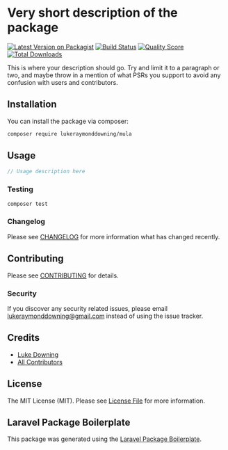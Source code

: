 # Very short description of the package

[![Latest Version on Packagist](https://img.shields.io/packagist/v/lukeraymonddowning/mula.svg?style=flat-square)](https://packagist.org/packages/lukeraymonddowning/mula)
[![Build Status](https://img.shields.io/travis/lukeraymonddowning/mula/master.svg?style=flat-square)](https://travis-ci.org/lukeraymonddowning/mula)
[![Quality Score](https://img.shields.io/scrutinizer/g/lukeraymonddowning/mula.svg?style=flat-square)](https://scrutinizer-ci.com/g/lukeraymonddowning/mula)
[![Total Downloads](https://img.shields.io/packagist/dt/lukeraymonddowning/mula.svg?style=flat-square)](https://packagist.org/packages/lukeraymonddowning/mula)

This is where your description should go. Try and limit it to a paragraph or two, and maybe throw in a mention of what PSRs you support to avoid any confusion with users and contributors.

## Installation

You can install the package via composer:

```bash
composer require lukeraymonddowning/mula
```

## Usage

``` php
// Usage description here
```

### Testing

``` bash
composer test
```

### Changelog

Please see [CHANGELOG](CHANGELOG.md) for more information what has changed recently.

## Contributing

Please see [CONTRIBUTING](CONTRIBUTING.md) for details.

### Security

If you discover any security related issues, please email lukeraymonddowning@gmail.com instead of using the issue tracker.

## Credits

- [Luke Downing](https://github.com/lukeraymonddowning)
- [All Contributors](../../contributors)

## License

The MIT License (MIT). Please see [License File](LICENSE.md) for more information.

## Laravel Package Boilerplate

This package was generated using the [Laravel Package Boilerplate](https://laravelpackageboilerplate.com).